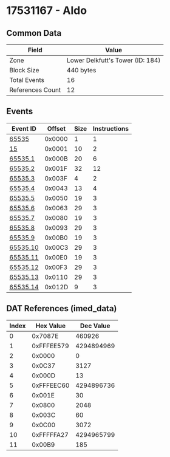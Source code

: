 # 17531167 - Aldo

## Common Data

| Field            | Value                            |
|------------------|----------------------------------|
| Zone             | Lower Delkfutt's Tower (ID: 184) |
| Block Size       | 440 bytes                        |
| Total Events     | 16                               |
| References Count | 12                               |

## Events

| Event ID                  | Offset   |   Size |   Instructions |
|---------------------------|----------|--------|----------------|
| [65535](./65535.md)       | 0x0000   |      1 |              1 |
| [15](./15.md)             | 0x0001   |     10 |              2 |
| [65535.1](./65535.1.md)   | 0x000B   |     20 |              6 |
| [65535.2](./65535.2.md)   | 0x001F   |     32 |             12 |
| [65535.3](./65535.3.md)   | 0x003F   |      4 |              2 |
| [65535.4](./65535.4.md)   | 0x0043   |     13 |              4 |
| [65535.5](./65535.5.md)   | 0x0050   |     19 |              3 |
| [65535.6](./65535.6.md)   | 0x0063   |     29 |              3 |
| [65535.7](./65535.7.md)   | 0x0080   |     19 |              3 |
| [65535.8](./65535.8.md)   | 0x0093   |     29 |              3 |
| [65535.9](./65535.9.md)   | 0x00B0   |     19 |              3 |
| [65535.10](./65535.10.md) | 0x00C3   |     29 |              3 |
| [65535.11](./65535.11.md) | 0x00E0   |     19 |              3 |
| [65535.12](./65535.12.md) | 0x00F3   |     29 |              3 |
| [65535.13](./65535.13.md) | 0x0110   |     29 |              3 |
| [65535.14](./65535.14.md) | 0x012D   |      9 |              3 |

## DAT References (imed_data)

|   Index | Hex Value   |   Dec Value |
|---------|-------------|-------------|
|       0 | 0x7087E     |      460926 |
|       1 | 0xFFFEE579  |  4294894969 |
|       2 | 0x0000      |           0 |
|       3 | 0x0C37      |        3127 |
|       4 | 0x000D      |          13 |
|       5 | 0xFFFEEC60  |  4294896736 |
|       6 | 0x001E      |          30 |
|       7 | 0x0800      |        2048 |
|       8 | 0x003C      |          60 |
|       9 | 0x0C00      |        3072 |
|      10 | 0xFFFFFA27  |  4294965799 |
|      11 | 0x00B9      |         185 |
